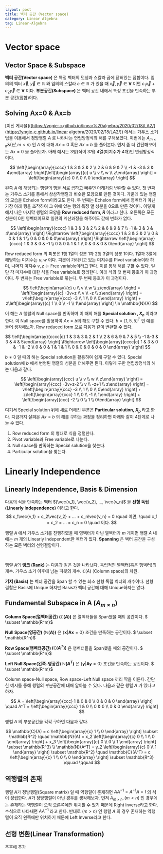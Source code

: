 ```yaml
---
layout: post
title: 벡터 공간 (Vector space)
category: Linear Algebra
tag: Linear-Algebra
---
```




# Vector space



## Vector Space & Subspace

**벡터 공간(Vector space)** 은 특정 벡터의 덧셈과 스칼라 곱에 닫혀있는 집합이다. 임의의 벡터 $\vec{x}, \vec{y} \in \mathbb{R}$ 와 임의의 스칼라 $c \in \mathbb{R}$ 가 있을 때 $\vec{x}, \vec{y} \in \mathbf{V}$ 이면 $c_1\vec{x} + c_2\vec{y} \in \mathbf{V}$ 이다. **부분공간(Subspace)** 은 벡터 공간 내에서 특정 조건을 만족하는 부분 공간(집합)이다. 



## Solving Ax=0 & Ax=b

[이전 게시물]([https://yngie-c.github.io/linear%20algebra/2020/02/18/LA2/](https://yngie-c.github.io/linear algebra/2020/02/18/LA2/)) 에서는 가우스 소거법을 이용해서 정방행렬 $A$ 로 나타나는 연립방정식의 해를 구해보았다. 이번에는 $A_{m \times n} \& (단 , m < n)$ 인 $A$ 에 대해 $Ax=0$ 혹은 $Ax=b$ 를 풀어본다. 먼저 좀 더 간단해보이는 $Ax=0$ 을 풀어보자. 아래 예시는 3행(식이 3개) 4열(미지수가 4개)인 연립방정식이다.


$$
\left[\begin{array}{cccc} 1 & 3 & 3 & 2 \\ 2 & 6 & 9 & 7 \\ -1 & -3 & 3 & 4\end{array} \right]\left[\begin{array}{c} u \\ v \\ w \\ z\end{array} \right] = \left[\begin{array}{c} 0 \\ 0 \\ 0 \end{array} \right]
$$


왼쪽 $A$ 에 해당되는 행렬의 행을 서로 곱하고 빼주면 아래처럼 변환할 수 있다. 첫 번째는 가우스 소거를 통해서 상삼각행렬과 비슷한 모양으로 만든 것이다. 가운데 있는 행렬의 모습을 Echelon form이라고도 한다. 두 번째는 Echelon form에서 영벡터가 아닌 가장 아래 행을 조작하여 그 위에 있는 행의 특정 열 성분을 0으로 만든 것이다. 이렇게 해서 나온 마지막 행렬의 모양을 **Row reduced form, $R$** 이라고 한다. 오른쪽은 모든 성분이 0인 영벡터이므로 일련의 계산과정을 해주어도 값에 변화가 없다. 


$$
\left[\begin{array}{cccc} 1 & 3 & 3 & 2 \\ 2 & 6 & 9 & 7 \\ -1 &-3 & 3 & 4\end{array} \right] \Rightarrow \left[\begin{array}{cccc} 1 & 3 & 3 & 2 \\ 0 & 0 & 1 & 1 \\ 0 & 0 & 0 & 0\end{array} \right] \Rightarrow \left[\begin{array}{cccc} 1 & 3 & 0 & -1 \\ 0 & 0 & 1 & 1 \\ 0 & 0 & 0 & 0\end{array} \right]
$$

Row reduced form 의 피봇은 1행 1열의 성분 1과 2행 3열의 성분 1이다. 1열과 3열에 해당하는 미지수는 $u, w$ 이다. 피봇이 가리키고 있는 미지수를 Pivot variable이라 하며, 나머지 미지수 $v, z$ 는 Free variable이라고 한다. 이를 통해 해를 구할 수 있다. 일단 각 미지수에 대한 식을 Free variable로 정리한다. 아래 식의 첫 번째 등호가 이 과정이다. 두 번째는 Free variable로 묶는다. 두 번째 등호가 이 과정이다.


$$
\left[\begin{array}{c} u \\ v \\ w \\ z\end{array} \right] = \left[\begin{array}{c} -3v+z \\ v \\ -z \\ z\end{array} \right] = v\left[\begin{array}{ccc} -3 \\ 1 \\ 0 \\ 0\end{array} \right] + z\left[\begin{array}{c} 1 \\ 0 \\ -1 \\ 1\end{array} \right] \in \mathbb{N}(A)
$$



이 해는 $A$ 행렬의 Null space를 만족하며 이 때의 해를 **Special solution , $X_n$** 이라고 한다. 이 Null space를 활용하여 $Ax = b$의 해도 구할 수 있다. $b = [1, 5, 5]^T$ 인 예를 들어 생각해보자. Row reduced form 으로 다음과 같이 변환할 수 있다.


$$
\left[\begin{array}{cccc|c} 1 & 3 & 3 & 2 & 1 \\ 2 & 6 & 9 & 7 & 5 \\ -1 &-3 & 3 & 4 & 5\end{array} \right] \Rightarrow \left[\begin{array}{cccc|c} 1 & 3 & 0 & -1 & -2 \\ 0 & 0 & 1 & 1 & 1 \\ 0 & 0 & 0 & 0 & 0 \end{array} \right]
$$


$b \neq 0$ 일 때의 해는 Special solution을 활용하여 쉽게 구할 수 있다. Special solution에 $b$ 에서 변형된 행렬의 성분을 더해주면 된다. 이렇게 구한 연립방정식의 해는 다음과 같다.


$$
\left[\begin{array}{ccc} u \\ v \\ w \\ z\end{array} \right] = \left[\begin{array}{ccc} -3v+z-2 \\ v \\ -z+1 \\ z\end{array} \right] = v\left[\begin{array}{ccc} -3 \\ 1 \\ 0 \\ 0\end{array} \right] + z\left[\begin{array}{ccc} 1 \\ 0 \\ -1 \\ 1\end{array} \right] + \left[\begin{array}{ccc} -2 \\ 0 \\ 1 \\ 0\end{array} \right]
$$



여기서 Special solution 뒤에 새로 더해진 부분은 **Particular solution, $X_p$** 라고 한다. 지금까지 살펴본 $Ax = b$ 의 해를 구하는 과정을 정리하면 아래와 같이 4단계로 나눌 수 있다.

1. Row reduced form 의 형태로 식을 정렬한다.
2. Pivot variable과 Free variable로 나눈다.
3. Null space를 만족하는 Special solution을 찾는다.
4. Particular solution을 찾는다.



# Linearly Independence

## Linearly Independence, Basis & Dimension

다음의 식을 만족하는 벡터 $(\vec{v_1}, \vec{v_2}, ..., \vec{v_n)$ 을 **선형 독립(Linearly Independence)** 이라고 한다. 
$$
c_1\vec{v_1} + c_2\vec{v_2} + ... + c_n\vec{v_n} = 0 \quad 이면, \quad 
c_1 = c_2 = ... = c_n = 0 \quad 이다.
$$

행렬 $A$ 에서 가우스 소거를 진행하였을 때 영벡터가 아닌 열벡터가 $m$ 개이면 행렬 $A$ 내에는 $m$ 개의 Linearly Independent한 벡터가 있다.  **Spanning** 은 벡터 공간을 구성하는 모든 벡터의 선형결합이다. 

 <br/>

행렬 $A$의 **랭크 (Rank)** 는 다음과 같은 것을 나타낸다. 독립적인 열벡터(혹은 행벡터)의 개수. 가우스 소거 이후에 남는 피봇의 개수. $\mathbb{C}(A)$ (Column space)의 차원.

**기저 (Basis)** 는 벡터 공간을 Span 할 수 있는 최소 선형 독립 벡터의 개수이다. 선형 결합은 Basis에 Unique 하지만 Basis가 벡터 공간에 대해 Unique하지는 않다.


## Fundamental Subspace in A ($A_{m \times n}$)

**Column Space(열벡터공간) $(\mathbb{C}(A))$** 은 열벡터들을 Span했을 때의 공간이다. $ \subset \mathbb{R^m}$

**Null Space(영공간) $(\mathbb{N}(A))$** 은 $\{\mathbf{x} \vert \mathbf{Ax} = 0\}$ 조건을 만족하는 공간이다. $ \subset \mathbb{R^n}$

**Row Space(행벡터공간) $(\mathbb{C}(A^T))$** 은 행벡터들을 Span했을 때의 공간이다. $ \subset \mathbb{R^n}$ 

**Left Null Space(왼쪽-영공간) $\mathbb{N}(A^T)$** 은  $\{\mathbf{y} \vert \mathbf{Ay} = 0\}$ 조건을 만족하는 공간이다. $ \subset \mathbb{R^m}$

Column space-Null space, Row space-Left Null space 끼리 짝을 이룬다. 간단한 예시를 통해 행렬의 부분공간에 대해 알아볼 수 있다. 다음과 같은 행렬 $A$ 가 있다고 하자.


$$
A = \left[\begin{array}{ccc} 1 & 0 & 0 \\ 0 & 0 & 0 \end{array} \right] \quad 
A^T = \left[\begin{array}{ccc} 1 & 0 \\ 0 & 0 \\ 0 & 0 \end{array} \right]
$$


행렬 $A$ 의 부분공간을 각각 구하면 다음과 같다.


$$
\mathbb{C}(A) = c \left[\begin{array}{c} 1 \\ 0 \end{array} \right] \subset \mathbb{R^2} \quad \mathbb{N}(A) = x_2 \left[\begin{array}{c} 0 \\ 1 \\ 0 \end{array} \right] + x_3 \left[\begin{array}{c} 0 \\ 0 \\ 1 \end{array} \right] \subset \mathbb{R^3} \\ 
\mathbb{N}(A^T) = y_2 \left[\begin{array}{c} 0 \\ 1 \end{array} \right] \subset \mathbb{R^2} \quad \mathbb{C}(A^T) = c \left[\begin{array}{c} 1 \\ 0 \\ 0 \end{array} \right] \subset \mathbb{R^3} \qquad \qquad
$$


## 역행렬의 존재

행렬 $A$가 정방행렬(Square matrix) 일 때 역행렬이 존재하면 $AA^{-1} = A^{-1} A = I$ 의 식이 성립한다. $A$가 정방행렬이 아닌 경우를 생각해보자. 먼저 $A_{m \times n}, (m < n)$ 인 경우에는 존재하는 역행렬이 오직 오른쪽에만 위치할 수 있기 때문에 Right Inverse라고 한다. 수식으로 나타내면 $AA^{-1}$ 라고 한다. 반대로 $(m > n)$ 인 행렬 $A$ 의 경우 존재하는 역행렬이 오직 왼쪽에만 위치하기 때문에 Left Inverse라고 한다. 



## 선형 변환(Linear Transformation)

추후에 추가